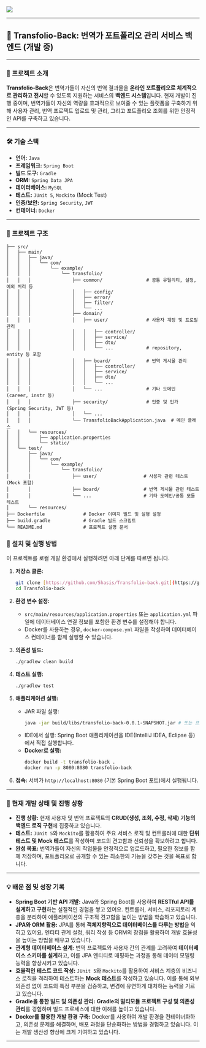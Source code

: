 <img src="https://capsule-render.vercel.app/api?type=waving&color=BDBDC8&height=150&section=header" />


---

## 📄 Transfolio-Back: 번역가 포트폴리오 관리 서비스 백엔드 (개발 중)

---

### 🚀 프로젝트 소개

**Transfolio-Back**은 번역가들이 자신의 번역 결과물을 **온라인 포트폴리오로 체계적으로 관리하고 전시**할 수 있도록 지원하는 서비스의 **백엔드 시스템**입니다. 현재 개발이 진행 중이며, 번역가들이 자신의 역량을 효과적으로 보여줄 수 있는 플랫폼을 구축하기 위해 사용자 관리, 번역 프로젝트 업로드 및 관리, 그리고 포트폴리오 조회를 위한 안정적인 API를 구축하고 있습니다.

---

### 🛠️ 기술 스택

* **언어:** `Java`
* **프레임워크:** `Spring Boot`
* **빌드 도구:** `Gradle`
* **ORM:** `Spring Data JPA`
* **데이터베이스:** `MySQL` 
* **테스트:** `JUnit 5`, `Mockito` (Mock Test)
* **인증/보안:** `Spring Security`, `JWT` 
* **컨테이너:** `Docker` 

---

### 📁 프로젝트 구조 
```text
├── src/
│   ├── main/
│   │   ├── java/
│   │   │   └── com/
│   │   │       └── example/
│   │   │           └── transfolio/
│   │   │               ├── common/                # 공통 유틸리티, 설정, 예외 처리 등
│   │   │               │   ├── config/
│   │   │               │   ├── error/
│   │   │               │   ├── filter/
│   │   │               │   └── ...
│   │   │               ├── domain/
│   │   │               │   ├── user/              # 사용자 계정 및 프로필 관리
│   │   │               │   │   ├── controller/
│   │   │               │   │   ├── service/
│   │   │               │   │   ├── dto/
│   │   │               │   │   └── ...            # repository, entity 등 포함
│   │   │               │   ├── board/             # 번역 게시물 관리
│   │   │               │   │   ├── controller/
│   │   │               │   │   ├── service/
│   │   │               │   │   ├── dto/
│   │   │               │   │   └── ...
│   │   │               │   └── ...                # 기타 도메인 (career, instr 등)
│   │   │               ├── security/              # 인증 및 인가 (Spring Security, JWT 등)
│   │   │               │   └── ...
│   │   │               └── TransfolioBackApplication.java  # 메인 클래스
│   │   └── resources/
│   │       ├── application.properties
│   │       └── static/
│   └── test/
│       ├── java/
│       │   └── com/
│       │       └── example/
│       │           └── transfolio/
│       │               ├── user/                 # 사용자 관련 테스트 (Mock 포함)
│       │               ├── board/                # 번역 게시물 관련 테스트
│       │               └── ...                   # 기타 도메인/공통 모듈 테스트
│       └── resources/
├── Dockerfile              # Docker 이미지 빌드 및 실행 설정
├── build.gradle            # Gradle 빌드 스크립트
└── README.md               # 프로젝트 설명 문서
```

### 🚀 설치 및 실행 방법

이 프로젝트를 로컬 개발 환경에서 실행하려면 아래 단계를 따르면 됩니다.

1.  **저장소 클론:**
    ```bash
    git clone [https://github.com/5hasis/Transfolio-back.git](https://github.com/5hasis/Transfolio-back.git)
    cd Transfolio-back
    ```

2.  **환경 변수 설정:**
    * `src/main/resources/application.properties` 또는 `application.yml` 파일에 데이터베이스 연결 정보를 포함한 환경 변수를 설정해야 합니다.
    * Docker를 사용하는 경우, `docker-compose.yml` 파일을 작성하여 데이터베이스 컨테이너를 함께 실행할 수 있습니다.

3.  **의존성 빌드:**
    ```bash
    ./gradlew clean build
    ```

4.  **테스트 실행:**
    ```bash
    ./gradlew test
    ```

5.  **애플리케이션 실행:**
    * JAR 파일 실행:
        ```bash
        java -jar build/libs/transfolio-back-0.0.1-SNAPSHOT.jar # 또는 프로젝트 빌드 결과 파일
        ```
    * IDE에서 실행: Spring Boot 애플리케이션을 IDE(IntelliJ IDEA, Eclipse 등)에서 직접 실행합니다.
    * **Docker로 실행:**
        ```bash
        docker build -t transfolio-back .
        docker run -p 8080:8080 transfolio-back
        ```

6.  **접속:** 서버가 `http://localhost:8080` (기본 Spring Boot 포트)에서 실행됩니다.

---

### 🚧 현재 개발 상태 및 진행 상황

* **진행 상황:** 현재 사용자 및 번역 프로젝트의 **CRUD(생성, 조회, 수정, 삭제) 기능의 백엔드 로직 구현**에 집중하고 있습니다.
* **테스트:** `JUnit 5`와 `Mockito`를 활용하여 주요 서비스 로직 및 컨트롤러에 대한 **단위 테스트 및 Mock 테스트**를 작성하며 코드의 견고함과 신뢰성을 확보하려고 합니다.
* **완성 목표:** 번역가들이 자신의 작업물을 안정적으로 업로드하고, 필요한 정보를 함께 저장하며, 포트폴리오로 공개할 수 있는 최소한의 기능을 갖추는 것을 목표로 합니다.

---

### 💡 배운 점 및 성장 기록

* **Spring Boot 기반 API 개발:** Java와 Spring Boot를 사용하여 **RESTful API를 설계하고 구현**하는 실질적인 경험을 쌓고 있어요. 컨트롤러, 서비스, 리포지토리 계층을 분리하여 애플리케이션의 구조적 견고함을 높이는 방법을 학습하고 있습니다.
* **JPA와 ORM 활용:** JPA를 통해 **객체지향적으로 데이터베이스를 다루는 방법**을 익히고 있어요. 엔티티 관계 설정, 쿼리 작성 등 ORM의 장점을 활용하여 개발 효율성을 높이는 방법을 배우고 있습니다.
* **관계형 데이터베이스 설계:** 번역 프로젝트와 사용자 간의 관계를 고려하여 **데이터베이스 스키마를 설계**하고, 이를 JPA 엔티티로 매핑하는 과정을 통해 데이터 모델링 능력을 향상시키고 있습니다.
* **효율적인 테스트 코드 작성:** `JUnit 5`와 `Mockito`를 활용하여 서비스 계층의 비즈니스 로직을 격리하여 테스트하는 **Mock 테스트**를 작성하고 있습니다. 이를 통해 외부 의존성 없이 코드의 특정 부분을 검증하고, 변경에 유연하게 대처하는 능력을 기르고 있습니다.
* **Gradle을 통한 빌드 및 의존성 관리:** **Gradle의 멀티모듈 프로젝트 구성 및 의존성 관리**를 경험하며 빌드 프로세스에 대한 이해를 높이고 있습니다.
* **Docker를 활용한 개발 환경 구축:** Docker를 사용하여 개발 환경을 컨테이너화하고, 의존성 문제를 해결하며, 배포 과정을 단순화하는 방법을 경험하고 있습니다. 이는 개발 생산성 향상에 크게 기여하고 있습니다.

---
